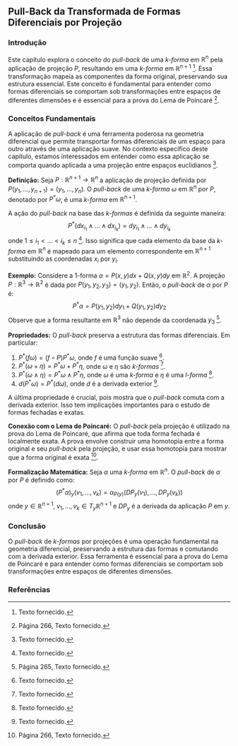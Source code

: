 ## Pull-Back da Transformada de Formas Diferenciais por Projeção
### Introdução
Este capítulo explora o conceito do *pull-back* de uma *k-forma* em $\mathbb{R}^n$ pela aplicação de projeção $P$, resultando em uma *k-forma* em $\mathbb{R}^{n+1}$ [^1]. Essa transformação mapeia as componentes da forma original, preservando sua estrutura essencial. Este conceito é fundamental para entender como formas diferenciais se comportam sob transformações entre espaços de diferentes dimensões e é essencial para a prova do Lema de Poincaré [^2].

### Conceitos Fundamentais
A aplicação de *pull-back* é uma ferramenta poderosa na geometria diferencial que permite transportar formas diferenciais de um espaço para outro através de uma aplicação suave. No contexto específico deste capítulo, estamos interessados em entender como essa aplicação se comporta quando aplicada a uma projeção entre espaços euclidianos [^1].

**Definição:** Seja $P: \mathbb{R}^{n+1} \rightarrow \mathbb{R}^n$ a aplicação de projeção definida por $P(y_1, ..., y_{n+1}) = (y_1, ..., y_n)$. O *pull-back* de uma *k-forma* $\omega$ em $\mathbb{R}^n$ por $P$, denotado por $P^*\omega$, é uma *k-forma* em $\mathbb{R}^{n+1}$.

A ação do *pull-back* na base das *k-formas* é definida da seguinte maneira:
$$P^*(dx_{i_1} \wedge ... \wedge dx_{i_k}) = dy_{i_1} \wedge ... \wedge dy_{i_k}$$
onde $1 \leq i_1 < ... < i_k \leq n$ [^1]. Isso significa que cada elemento da base da *k-forma* em $\mathbb{R}^n$ é mapeado para um elemento correspondente em $\mathbb{R}^{n+1}$ substituindo as coordenadas $x_i$ por $y_i$.

**Exemplo:** Considere a 1-forma $\alpha = P(x, y)dx + Q(x, y)dy$ em $\mathbb{R}^2$. A projeção $P: \mathbb{R}^3 \rightarrow \mathbb{R}^2$ é dada por $P(y_1, y_2, y_3) = (y_1, y_2)$. Então, o *pull-back* de $\alpha$ por $P$ é:
$$P^*\alpha = P(y_1, y_2)dy_1 + Q(y_1, y_2)dy_2$$
Observe que a forma resultante em $\mathbb{R}^3$ não depende da coordenada $y_3$ [^3].

**Propriedades:** O *pull-back* preserva a estrutura das formas diferenciais. Em particular:
1.  $P^*(f\omega) = (f \circ P) P^*\omega$, onde $f$ é uma função suave [^1].
2.  $P^*(\omega + \eta) = P^*\omega + P^*\eta$, onde $\omega$ e $\eta$ são *k-formas* [^1].
3.  $P^*(\omega \wedge \eta) = P^*\omega \wedge P^*\eta$, onde $\omega$ é uma *k-forma* e $\eta$ é uma *l-forma* [^1].
4.  $d(P^*\omega) = P^*(d\omega)$, onde $d$ é a derivada exterior [^1].

A última propriedade é crucial, pois mostra que o *pull-back* comuta com a derivada exterior. Isso tem implicações importantes para o estudo de formas fechadas e exatas.

**Conexão com o Lema de Poincaré:** O *pull-back* pela projeção é utilizado na prova do Lema de Poincaré, que afirma que toda forma fechada é localmente exata. A prova envolve construir uma homotopia entre a forma original e seu *pull-back* pela projeção, e usar essa homotopia para mostrar que a forma original é exata [^4].

**Formalização Matemática:** Seja $\alpha$ uma *k-forma* em $\mathbb{R}^n$. O *pull-back* de $\alpha$ por $P$ é definido como:
$$(P^*\alpha)_y(v_1, ..., v_k) = \alpha_{P(y)}(DP_y(v_1), ..., DP_y(v_k))$$
onde $y \in \mathbb{R}^{n+1}$, $v_1, ..., v_k \in T_y\mathbb{R}^{n+1}$ e $DP_y$ é a derivada da aplicação $P$ em $y$.

### Conclusão
O *pull-back* de *k-formas* por projeções é uma operação fundamental na geometria diferencial, preservando a estrutura das formas e comutando com a derivada exterior. Essa ferramenta é essencial para a prova do Lema de Poincaré e para entender como formas diferenciais se comportam sob transformações entre espaços de diferentes dimensões.

### Referências
[^1]: Texto fornecido.
[^2]: Página 266, Texto fornecido.
[^3]: Página 265, Texto fornecido.
[^4]: Página 266, Texto fornecido.

<!-- END -->